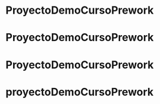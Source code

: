 # ProyectoDemoCursoPrework
# ProyectoDemoCursoPrework
# ProyectoDemoCursoPrework
# proyectoDemoCursoPrework
